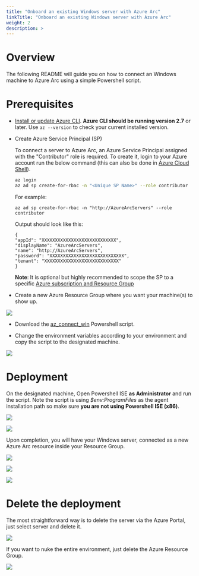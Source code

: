 ```yaml
---
title: "Onboard an existing Windows server with Azure Arc"
linkTitle: "Onboard an existing Windows server with Azure Arc"
weight: 2
description: >
---
```


# Overview

The following README will guide you on how to connect an Windows machine to Azure Arc using a simple Powershell script.

# Prerequisites

* [Install or update Azure CLI](https://docs.microsoft.com/en-us/cli/azure/install-azure-cli?view=azure-cli-latest). **Azure CLI should be running version 2.7** or later. Use ```az --version``` to check your current installed version.

* Create Azure Service Principal (SP)   

    To connect a server to Azure Arc, an Azure Service Principal assigned with the "Contributor" role is required. To create it, login to your Azure account run the below command (this can also be done in [Azure Cloud Shell](https://shell.azure.com/)). 

    ```bash
    az login
    az ad sp create-for-rbac -n "<Unique SP Name>" --role contributor
    ```

    For example:

    ```az ad sp create-for-rbac -n "http://AzureArcServers" --role contributor```

    Output should look like this:

    ```
    {
    "appId": "XXXXXXXXXXXXXXXXXXXXXXXXXXXX",
    "displayName": "AzureArcServers",
    "name": "http://AzureArcServers",
    "password": "XXXXXXXXXXXXXXXXXXXXXXXXXXXX",
    "tenant": "XXXXXXXXXXXXXXXXXXXXXXXXXXXX"
    }
    ```
    
    **Note**: It is optional but highly recommended to scope the SP to a specific [Azure subscription and Resource Group](https://docs.microsoft.com/en-us/cli/azure/ad/sp?view=azure-cli-latest)

* Create a new Azure Resource Group where you want your machine(s) to show up. 

![](./01.png)

* Download the [az_connect_win](https://github.com/microsoft/azure_arc/blob/master/azure_arc_servers_jumpstart/scripts/az_connect_win.ps1) Powershell script.

* Change the environment variables according to your environment and copy the script to the designated machine.

![](./02.png)

# Deployment

On the designated machine, Open Powershell ISE **as Administrator** and run the script. Note the script is using *$env:ProgramFiles* as the agent installation path so make sure **you are not using Powershell ISE (x86)**.

![](./03.png)

![](./04.png)

Upon completion, you will have your Windows server, connected as a new Azure Arc resource inside your Resource Group. 

![](./05.png)

![](./06.png)

![](./07.png)

# Delete the deployment

The most straightforward way is to delete the server via the Azure Portal, just select server and delete it. 

![](./08.png)

If you want to nuke the entire environment, just delete the Azure Resource Group.

![](./09.png)
